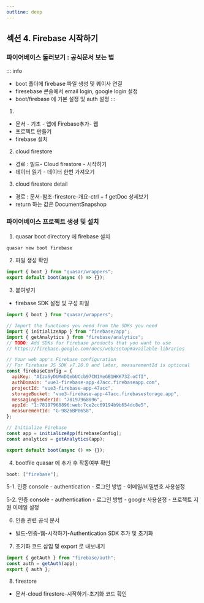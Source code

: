 ```yaml
---
outline: deep
---
```


## 섹션 4. Firebase 시작하기

### 파이어베이스 둘러보기 : 공식문서 보는 법

::: info

- boot 폴더에 firebase 파일 생성 및 퀘이사 연결
- firesebase 콘솔에서 email login, google login 설정
- boot/firebase 에 기본 설정 및 auth 설정
  :::

1.

- 문서 - 기초 - 앱에 Firebase추가- 웹
- 프로젝트 만들기
- firebase 설치

2. cloud firestore

- 경로 : 빌드- Cloud firestore - 시작하기
- 데이터 읽기 - 데이터 한번 가져오기

3. cloud firestore detail

- 경로 : 문서-참조-firestore-개요-ctrl + f getDoc 상세보기
- return 하는 값은 DocumentSnapshop

### 파이어베이스 프로젝트 생성 및 설치

1. quasar boot directory 에 firebase 설치

```sh
quasar new boot firebase
```

2. 파일 생성 확인

```js [boot/firebase.js]
import { boot } from "quasar/wrappers";
export default boot(async () => {});
```

3. 붙여넣기

- firebase SDK 설정 및 구성 파일

```js [boot/firebase.js]
import { boot } from "quasar/wrappers";

// Import the functions you need from the SDKs you need
import { initializeApp } from "firebase/app";
import { getAnalytics } from "firebase/analytics";
// TODO: Add SDKs for Firebase products that you want to use
// https://firebase.google.com/docs/web/setup#available-libraries

// Your web app's Firebase configuration
// For Firebase JS SDK v7.20.0 and later, measurementId is optional
const firebaseConfig = {
  apiKey: "AIzaSyDUMmDQebUCcb97CN1YeGB1HKK73Z-oCfI",
  authDomain: "vue3-firebase-app-47acc.firebaseapp.com",
  projectId: "vue3-firebase-app-47acc",
  storageBucket: "vue3-firebase-app-47acc.firebasestorage.app",
  messagingSenderId: "78197968896",
  appId: "1:78197968896:web:7ce2cc69194b9b654dc8e5",
  measurementId: "G-98Z6BP06S8",
};

// Initialize Firebase
const app = initializeApp(firebaseConfig);
const analytics = getAnalytics(app);

export default boot(async () => {});
```

4. bootfile quasar 에 추가 후 작동여부 확인

```js [quasar.config.js]
boot: ["firebase"];
```

5-1. 인증 console - authentication - 로그인 방법 - 이메일/비밀번호 사용설정

5-2. 인증 console - authentication - 로그인 방법 - google 사용설정 - 프로젝트 지원 이메일 설정

6. 인증 관련 공식 문서

- 빌드-인증-웹-시작하기-Authentication SDK 추가 및 초기화

7. 초기화 코드 삽입 및 export 로 내보내기

```js [boot/firebase.js]
import { getAuth } from "firebase/auth";
const auth = getAuth(app);
export { auth };
```

8. firestore

- 문서-cloud firestore-시작하기-초기화 코드 확인
